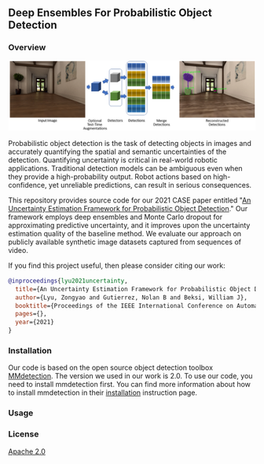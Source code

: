 ## Deep Ensembles For Probabilistic Object Detection 

### Overview
![model image](images/model.png)

Probabilistic object detection is the task of detecting objects in images and
accurately quantifying the spatial and semantic uncertainties of the detection.
Quantifying uncertainty is critical in real-world robotic applications.
Traditional detection models can be ambiguous even when they provide a
high-probability output. Robot actions based on high-confidence, yet unreliable
predictions, can result in serious consequences. 

This repository provides source code for our 2021 CASE paper entitled 
"[An Uncertainty Estimation Framework for Probabilistic Object Detection](https://arxiv.org/pdf/2106.15007.pdf)." 
Our framework employs deep ensembles and Monte Carlo dropout for approximating
predictive uncertainty, and it improves upon the uncertainty estimation quality
of the baseline method. We evaluate our approach on publicly available
synthetic image datasets captured from sequences of video.

If you find this project useful, then please consider citing our work:
```bibtex
@inproceedings{lyu2021uncertainty,
  title={An Uncertainty Estimation Framework for Probabilistic Object Detection},
  author={Lyu, Zongyao and Gutierrez, Nolan B and Beksi, William J},
  booktitle={Proceedings of the IEEE International Conference on Automation Science and Engineering (CASE)},
  pages={},
  year={2021}
}
```

### Installation

Our code is based on the open source object detection toolbox [MMdetection](https://github.com/open-mmlab/mmdetection).
The version we used in our work is 2.0. To use our code, you need to install
mmdetection first. You can find more information about how to install mmdetection
in their [installation](https://github.com/open-mmlab/mmdetection/blob/master/docs/get_started.md)
instruction page.

### Usage

### License 

[Apache 2.0](https://github.com/robotic-vision-lab/Deep-Ensembles-For-Probabilistic-Object-Detection/blob/main/LICENSE)

